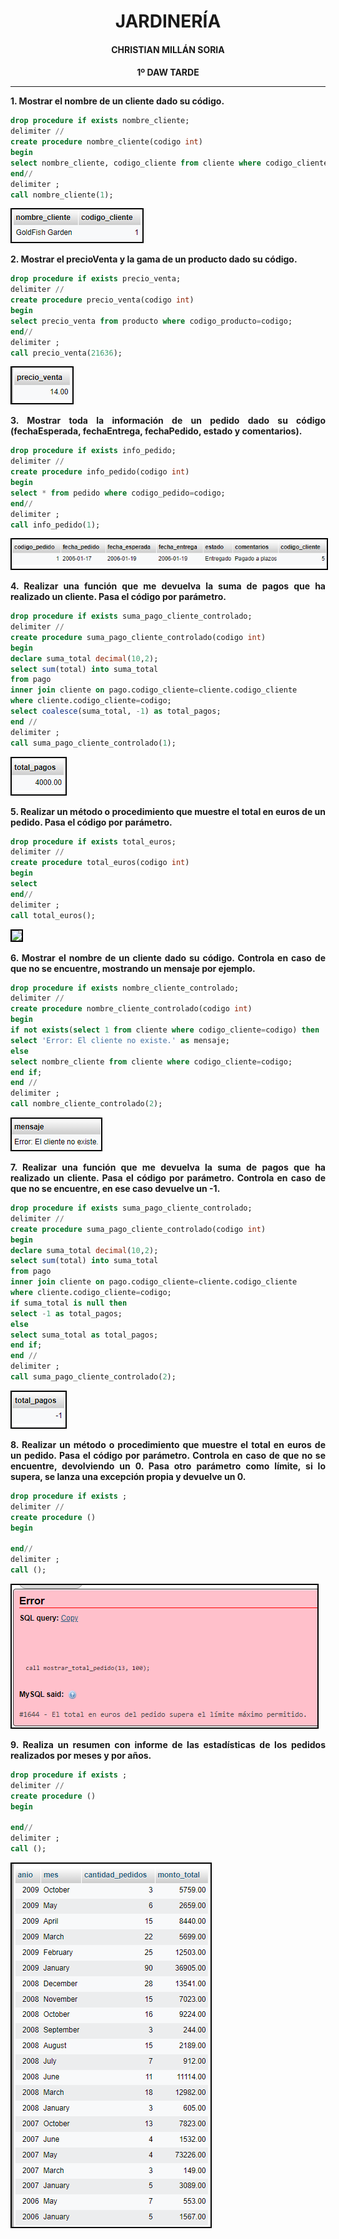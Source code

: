 <style>
  h1, h2, h3, h4, h5, h6{
    text-align: center;
    font-weight: bold;
    border: none;
    margin-bottom: 0px;
  }

  p{
    text-align: justify;
  }

  img{
    border: 2px solid black;
  }
</style>

<h1>JARDINERÍA</h1>

<h4>CHRISTIAN MILLÁN SORIA</h4>

<h4>1º DAW TARDE</h4>

<hr>

<p><b>1. Mostrar el nombre de un cliente dado su código.</b></p>

```sql
drop procedure if exists nombre_cliente;
delimiter //
create procedure nombre_cliente(codigo int)
begin
select nombre_cliente, codigo_cliente from cliente where codigo_cliente=codigo;
end//
delimiter ;
call nombre_cliente(1);
```

<img src="img/1.png">

<p><b>2. Mostrar el precioVenta y la gama de un producto dado su código.</b></p>

```sql
drop procedure if exists precio_venta;
delimiter //
create procedure precio_venta(codigo int)
begin
select precio_venta from producto where codigo_producto=codigo;
end//
delimiter ;
call precio_venta(21636);
```

<img src="img/2.png">

<p><b>3. Mostrar toda la información de un pedido dado su código (fechaEsperada, fechaEntrega, fechaPedido, estado y comentarios).</b></p>

```sql
drop procedure if exists info_pedido;
delimiter //
create procedure info_pedido(codigo int)
begin
select * from pedido where codigo_pedido=codigo;
end//
delimiter ;
call info_pedido(1);
```

<img src="img/3.png">

<p><b>4. Realizar una función que me devuelva la suma de pagos que ha realizado un cliente. Pasa el código por parámetro.</b></p>

```sql
drop procedure if exists suma_pago_cliente_controlado;
delimiter //
create procedure suma_pago_cliente_controlado(codigo int)
begin
declare suma_total decimal(10,2);
select sum(total) into suma_total
from pago
inner join cliente on pago.codigo_cliente=cliente.codigo_cliente
where cliente.codigo_cliente=codigo;
select coalesce(suma_total, -1) as total_pagos;
end //
delimiter ;
call suma_pago_cliente_controlado(1);
```

<img src="img/4.png">

<p><b>5. Realizar un método o procedimiento que muestre el total en euros de un pedido. Pasa el código por parámetro.</b></p>

```sql
drop procedure if exists total_euros;
delimiter //
create procedure total_euros(codigo int)
begin
select 
end//
delimiter ;
call total_euros();
```

<img src="img/5.png">

<p><b>6. Mostrar el nombre de un cliente dado su código. Controla en caso de que no se encuentre, mostrando un mensaje por ejemplo.</b></p>

```sql
drop procedure if exists nombre_cliente_controlado;
delimiter //
create procedure nombre_cliente_controlado(codigo int)
begin
if not exists(select 1 from cliente where codigo_cliente=codigo) then
select 'Error: El cliente no existe.' as mensaje;
else
select nombre_cliente from cliente where codigo_cliente=codigo;
end if;
end //
delimiter ;
call nombre_cliente_controlado(2);
```

<img src="img/6.png">

<p><b>7. Realizar una función que me devuelva la suma de pagos que ha realizado un cliente. Pasa el código por parámetro. Controla en caso de que no se encuentre, en ese caso devuelve un -1.</b></p>

```sql
drop procedure if exists suma_pago_cliente_controlado;
delimiter //
create procedure suma_pago_cliente_controlado(codigo int)
begin
declare suma_total decimal(10,2);
select sum(total) into suma_total
from pago
inner join cliente on pago.codigo_cliente=cliente.codigo_cliente
where cliente.codigo_cliente=codigo;
if suma_total is null then
select -1 as total_pagos;
else
select suma_total as total_pagos;
end if;
end //
delimiter ;
call suma_pago_cliente_controlado(2);
```

<img src="img/7.png">

<p><b>8. Realizar un método o procedimiento que muestre el total en euros de un pedido. Pasa el código por parámetro. Controla en caso de que no se encuentre, devolviendo un 0. Pasa otro parámetro como límite, si lo supera, se lanza una excepción propia y devuelve un 0.</b></p>

```sql
drop procedure if exists ;
delimiter //
create procedure ()
begin

end//
delimiter ;
call ();
```

<img src="img/8.png">

<p><b>9. Realiza un resumen con informe de las estadísticas de los pedidos realizados por meses y por años.</b></p>

```sql
drop procedure if exists ;
delimiter //
create procedure ()
begin

end//
delimiter ;
call ();
```

<img src="img/9.png">